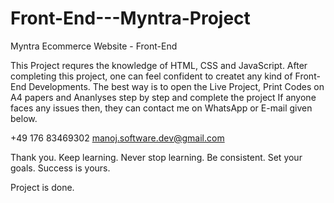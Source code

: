 # Front-End---Myntra-Project
Myntra Ecommerce Website - Front-End 

This Project requres the knowledge of HTML, CSS and JavaScript.
After completing this project, one can feel confident to createt any kind of Front-End Developments.
The best way is to open the Live Project, Print Codes on A4 papers and Ananlyses step by step and complete the project
If anyone faces any issues then, they can contact me on WhatsApp or E-mail given below.

+49 176 83469302
manoj.software.dev@gmail.com

Thank you.
Keep learning.
Never stop learning.
Be consistent.
Set your goals. 
Success is yours.

Project is done.
